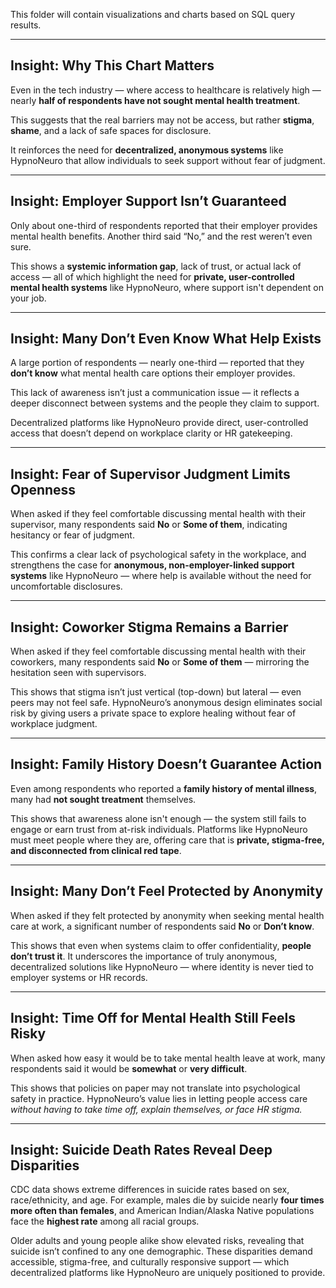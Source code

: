 This folder will contain visualizations and charts based on SQL query results.

---

## Insight: Why This Chart Matters

Even in the tech industry — where access to healthcare is relatively high — nearly **half of respondents have not sought mental health treatment**.

This suggests that the real barriers may not be access, but rather **stigma**, **shame**, and a lack of safe spaces for disclosure.

It reinforces the need for **decentralized, anonymous systems** like HypnoNeuro that allow individuals to seek support without fear of judgment.

---

## Insight: Employer Support Isn’t Guaranteed

Only about one-third of respondents reported that their employer provides mental health benefits. Another third said “No,” and the rest weren’t even sure.

This shows a **systemic information gap**, lack of trust, or actual lack of access — all of which highlight the need for **private, user-controlled mental health systems** like HypnoNeuro, where support isn't dependent on your job.

---

## Insight: Many Don’t Even Know What Help Exists

A large portion of respondents — nearly one-third — reported that they **don’t know** what mental health care options their employer provides.

This lack of awareness isn’t just a communication issue — it reflects a deeper disconnect between systems and the people they claim to support.

Decentralized platforms like HypnoNeuro provide direct, user-controlled access that doesn’t depend on workplace clarity or HR gatekeeping.

---

## Insight: Fear of Supervisor Judgment Limits Openness

When asked if they feel comfortable discussing mental health with their supervisor, many respondents said **No** or **Some of them**, indicating hesitancy or fear of judgment.

This confirms a clear lack of psychological safety in the workplace, and strengthens the case for **anonymous, non-employer-linked support systems** like HypnoNeuro — where help is available without the need for uncomfortable disclosures.

---

## Insight: Coworker Stigma Remains a Barrier

When asked if they feel comfortable discussing mental health with their coworkers, many respondents said **No** or **Some of them** — mirroring the hesitation seen with supervisors.

This shows that stigma isn’t just vertical (top-down) but lateral — even peers may not feel safe. HypnoNeuro’s anonymous design eliminates social risk by giving users a private space to explore healing without fear of workplace judgment.

---

## Insight: Family History Doesn’t Guarantee Action

Even among respondents who reported a **family history of mental illness**, many had **not sought treatment** themselves.

This shows that awareness alone isn't enough — the system still fails to engage or earn trust from at-risk individuals. Platforms like HypnoNeuro must meet people where they are, offering care that is **private, stigma-free, and disconnected from clinical red tape**.

---

## Insight: Many Don’t Feel Protected by Anonymity

When asked if they felt protected by anonymity when seeking mental health care at work, a significant number of respondents said **No** or **Don’t know**.

This shows that even when systems claim to offer confidentiality, **people don’t trust it**. It underscores the importance of truly anonymous, decentralized solutions like HypnoNeuro — where identity is never tied to employer systems or HR records.

---

## Insight: Time Off for Mental Health Still Feels Risky

When asked how easy it would be to take mental health leave at work, many respondents said it would be **somewhat** or **very difficult**.

This shows that policies on paper may not translate into psychological safety in practice. HypnoNeuro’s value lies in letting people access care *without having to take time off, explain themselves, or face HR stigma.*

---

## Insight: Suicide Death Rates Reveal Deep Disparities

CDC data shows extreme differences in suicide rates based on sex, race/ethnicity, and age. For example, males die by suicide nearly **four times more often than females**, and American Indian/Alaska Native populations face the **highest rate** among all racial groups.

Older adults and young people alike show elevated risks, revealing that suicide isn’t confined to any one demographic. These disparities demand accessible, stigma-free, and culturally responsive support — which decentralized platforms like HypnoNeuro are uniquely positioned to provide.

